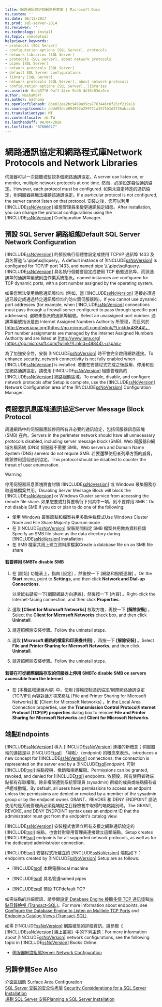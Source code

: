 ```yaml
---
title: 網路通訊協定和網路程式庫 | Microsoft Docs
ms.custom: ''
ms.date: 06/13/2017
ms.prod: sql-server-2014
ms.reviewer: ''
ms.technology: install
ms.topic: conceptual
helpviewer_keywords:
- protocols [SQL Server]
- configuration options [SQL Server], protocols
- network libraries [SQL Server]
- protocols [SQL Server], about network protocols
- pipes [SQL Server]
- network protocols [SQL Server]
- default SQL Server configurations
- library [SQL Server]
- network protocols [SQL Server], about network protocols
- configuration options [SQL Server], libraries
ms.assetid: 8cd437f6-9af1-44ce-9cb0-4d10c83da9ce
author: MashaMSFT
ms.author: mathoma
ms.openlocfilehash: 8be012ea2bc9499a99ca7763446c6f26cf219a18
ms.sourcegitcommit: ad4d92dce894592a259721a1571b1d8736abacdb
ms.translationtype: MT
ms.contentlocale: zh-TW
ms.lasthandoff: 08/04/2020
ms.locfileid: "87606027"
---
```

# <a name="network-protocols-and-network-libraries"></a><span data-ttu-id="fc479-102">網路通訊協定和網路程式庫</span><span class="sxs-lookup"><span data-stu-id="fc479-102">Network Protocols and Network Libraries</span></span>
  <span data-ttu-id="fc479-103">伺服器可以一次接聽或監視多個網路通訊協定。</span><span class="sxs-lookup"><span data-stu-id="fc479-103">A server can listen on, or monitor, multiple network protocols at one time.</span></span> <span data-ttu-id="fc479-104">然而，必須設定每個通訊協定。</span><span class="sxs-lookup"><span data-stu-id="fc479-104">However, each protocol must be configured.</span></span> <span data-ttu-id="fc479-105">如果未設定特定的通訊協定，則伺服器將無法接聽該通訊協定。</span><span class="sxs-lookup"><span data-stu-id="fc479-105">If a particular protocol is not configured, the server cannot listen on that protocol.</span></span> <span data-ttu-id="fc479-106">安裝之後，您可以利用 [!INCLUDE[ssNoVersion](../../includes/ssnoversion-md.md)] 組態管理員來變更通訊協定組態。</span><span class="sxs-lookup"><span data-stu-id="fc479-106">After installation, you can change the protocol configurations using the [!INCLUDE[ssNoVersion](../../includes/ssnoversion-md.md)] Configuration Manager.</span></span>  
  
## <a name="default-sql-server-network-configuration"></a><span data-ttu-id="fc479-107">預設 SQL Server 網路組態</span><span class="sxs-lookup"><span data-stu-id="fc479-107">Default SQL Server Network Configuration</span></span>  
 <span data-ttu-id="fc479-108">[!INCLUDE[ssNoVersion](../../includes/ssnoversion-md.md)] 的預設執行個體會設定成使用 TCP/IP 通訊埠 1433 及具名管道 \\\\.\pipe\sql\query。</span><span class="sxs-lookup"><span data-stu-id="fc479-108">A default instance of [!INCLUDE[ssNoVersion](../../includes/ssnoversion-md.md)] is configured for TCP/IP port 1433, and named pipe \\\\.\pipe\sql\query.</span></span> [!INCLUDE[ssNoVersion](../../includes/ssnoversion-md.md)] <span data-ttu-id="fc479-109">具名執行個體會設定成使用 TCP 動態通訊埠，而該通訊埠的通訊埠編號則由作業系統指派。</span><span class="sxs-lookup"><span data-stu-id="fc479-109">named instances are configured for TCP dynamic ports, with a port number assigned by the operating system.</span></span>  
  
 <span data-ttu-id="fc479-110">如果您無法使用動態通訊埠位址 (例如，當 [!INCLUDE[ssNoVersion](../../includes/ssnoversion-md.md)] 連接必須通過已設定成通過特定通訊埠位址的防火牆伺服器時)。</span><span class="sxs-lookup"><span data-stu-id="fc479-110">If you cannot use dynamic port addresses (for example, when [!INCLUDE[ssNoVersion](../../includes/ssnoversion-md.md)] connections must pass through a firewall server configured to pass through specific port addresses).</span></span> <span data-ttu-id="fc479-111">選取未指派的通訊埠編號。</span><span class="sxs-lookup"><span data-stu-id="fc479-111">Select an unassigned port number.</span></span> <span data-ttu-id="fc479-112">通訊埠編號指派是由 Internet Assigned Numbers Authority 所管理，而且列於 [http://www.iana.org](https://go.microsoft.com/fwlink/?LinkId=48844)。</span><span class="sxs-lookup"><span data-stu-id="fc479-112">Port number assignments are managed by the Internet Assigned Numbers Authority and are listed at [http://www.iana.org](https://go.microsoft.com/fwlink/?LinkId=48844).</span></span>  
  
 <span data-ttu-id="fc479-113">為了加強安全性，安裝 [!INCLUDE[ssNoVersion](../../includes/ssnoversion-md.md)] 時不會完全啟用網路連接。</span><span class="sxs-lookup"><span data-stu-id="fc479-113">To enhance security, network connectivity is not fully enabled when [!INCLUDE[ssNoVersion](../../includes/ssnoversion-md.md)] is installed.</span></span> <span data-ttu-id="fc479-114">若要在安裝程式完成之後啟用、停用和設定網路通訊協定，請使用 [!INCLUDE[ssNoVersion](../../includes/ssnoversion-md.md)] 組態管理員的 [!INCLUDE[ssNoVersion](../../includes/ssnoversion-md.md)] 網路組態區域。</span><span class="sxs-lookup"><span data-stu-id="fc479-114">To enable, disable, and configure network protocols after Setup is complete, use the [!INCLUDE[ssNoVersion](../../includes/ssnoversion-md.md)] Network Configuration area of the [!INCLUDE[ssNoVersion](../../includes/ssnoversion-md.md)] Configuration Manager.</span></span>  
  
## <a name="server-message-block-protocol"></a><span data-ttu-id="fc479-115">伺服器訊息區塊通訊協定</span><span class="sxs-lookup"><span data-stu-id="fc479-115">Server Message Block Protocol</span></span>  
 <span data-ttu-id="fc479-116">周邊網路中的伺服器應該停用所有非必要的通訊協定，包括伺服器訊息區塊 (SMB) 在內。</span><span class="sxs-lookup"><span data-stu-id="fc479-116">Servers in the perimeter network should have all unnecessary protocols disabled, including server message block (SMB).</span></span> <span data-ttu-id="fc479-117">Web 伺服器和網域名稱系統 (DNS) 伺服器不需要 SMB。</span><span class="sxs-lookup"><span data-stu-id="fc479-117">Web servers and Domain Name System (DNS) servers do not require SMB.</span></span> <span data-ttu-id="fc479-118">若要還擊使用者列舉方面的威脅，應該停用這個通訊協定。</span><span class="sxs-lookup"><span data-stu-id="fc479-118">This protocol should be disabled to counter the threat of user enumeration.</span></span>  
  
> [!WARNING]
>  <span data-ttu-id="fc479-119">停用伺服器訊息區塊將會封鎖 [!INCLUDE[ssNoVersion](../../includes/ssnoversion-md.md)] 或 Windows 叢集服務存取遠端檔案共用。</span><span class="sxs-lookup"><span data-stu-id="fc479-119">Disabling Server Message Block will block the [!INCLUDE[ssNoVersion](../../includes/ssnoversion-md.md)] or Windows Cluster service from accessing the remote file share.</span></span> <span data-ttu-id="fc479-120">如果您要或打算要執行下列其中一項，則不要停用 SMB：</span><span class="sxs-lookup"><span data-stu-id="fc479-120">Do not disable SMB if you do or plan to do one of the following:</span></span>  
> 
>  -   <span data-ttu-id="fc479-121">使用 Windows 叢集節點和檔案共用多數仲裁模式</span><span class="sxs-lookup"><span data-stu-id="fc479-121">Use Windows Cluster Node and File Share Majority Quorum mode</span></span>  
> -   <span data-ttu-id="fc479-122">在 [!INCLUDE[ssNoVersion](../../includes/ssnoversion-md.md)] 安裝期間指定 SMB 檔案共用做為資料目錄</span><span class="sxs-lookup"><span data-stu-id="fc479-122">Specify an SMB file share as the data directory during [!INCLUDE[ssNoVersion](../../includes/ssnoversion-md.md)] installation</span></span>  
> -   <span data-ttu-id="fc479-123">在 SMB 檔案共用上建立資料庫檔案</span><span class="sxs-lookup"><span data-stu-id="fc479-123">Create a database file on an SMB file share</span></span>  
  
#### <a name="to-disable-smb"></a><span data-ttu-id="fc479-124">若要停用 SMB</span><span class="sxs-lookup"><span data-stu-id="fc479-124">To disable SMB</span></span>  
  
1.  <span data-ttu-id="fc479-125">在 [開始]  功能表上，指向 [設定]  ，然後按一下 [網路和撥號連線]  。</span><span class="sxs-lookup"><span data-stu-id="fc479-125">On the **Start** menu, point to **Settings**, and then click **Network and Dial-up Connections**.</span></span>  
  
     <span data-ttu-id="fc479-126">以滑鼠右鍵按一下[網際網路方向連線]，然後按一下 [內容]  。</span><span class="sxs-lookup"><span data-stu-id="fc479-126">Right-click the Internet-facing connection, and then click **Properties**.</span></span>  
  
2.  <span data-ttu-id="fc479-127">選取 **[Client for Microsoft Networks]** 核取方塊，再按一下 **[解除安裝]** 。</span><span class="sxs-lookup"><span data-stu-id="fc479-127">Select the **Client for Microsoft Networks** check box, and then click **Uninstall**.</span></span>  
  
3.  <span data-ttu-id="fc479-128">請遵照解除安裝步驟。</span><span class="sxs-lookup"><span data-stu-id="fc479-128">Follow the uninstall steps.</span></span>  
  
4.  <span data-ttu-id="fc479-129">選取 **[Microsoft 網路的檔案和印表機共用]** ，再按一下 **[解除安裝]** 。</span><span class="sxs-lookup"><span data-stu-id="fc479-129">Select **File and Printer Sharing for Microsoft Networks**, and then click **Uninstall**.</span></span>  
  
5.  <span data-ttu-id="fc479-130">請遵照解除安裝步驟。</span><span class="sxs-lookup"><span data-stu-id="fc479-130">Follow the uninstall steps.</span></span>  
  
#### <a name="to-disable-smb-on-servers-accessible-from-the-internet"></a><span data-ttu-id="fc479-131">若要在可從網際網路存取的伺服器上停用 SMB</span><span class="sxs-lookup"><span data-stu-id="fc479-131">To disable SMB on servers accessible from the Internet</span></span>  
  
-   <span data-ttu-id="fc479-132">在 [本機區域連線內容] 中，使用 [傳輸控制通訊協定/網際網路通訊協定 (TCP/IP)]  內容對話方塊來移除 [File and Printer Sharing for Microsoft Networks]  和 [Client for Microsoft Networks]  。</span><span class="sxs-lookup"><span data-stu-id="fc479-132">In the Local Area Connection properties, use the **Transmission Control Protocol/Internet Protocol (TCP/IP) properties** dialog box to remove **File and Printer Sharing for Microsoft Networks** and **Client for Microsoft Networks**.</span></span>  
  
## <a name="endpoints"></a><span data-ttu-id="fc479-133">端點</span><span class="sxs-lookup"><span data-stu-id="fc479-133">Endpoints</span></span>  
 [!INCLUDE[ssNoVersion](../../includes/ssnoversion-md.md)] <span data-ttu-id="fc479-134">導入 [!INCLUDE[ssNoVersion](../../includes/ssnoversion-md.md)] 連接的新概念；伺服器端的連接是以 [!INCLUDE[tsql](../../includes/tsql-md.md)] *「端點」* (endpoint) 的概念來表示。</span><span class="sxs-lookup"><span data-stu-id="fc479-134">introduces a new concept for [!INCLUDE[ssNoVersion](../../includes/ssnoversion-md.md)] connections; the connection is represented on the server end by a [!INCLUDE[tsql](../../includes/tsql-md.md)]*endpoint*.</span></span> <span data-ttu-id="fc479-135">可對 [!INCLUDE[tsql](../../includes/tsql-md.md)] 端點授與、撤銷和拒絕權限。</span><span class="sxs-lookup"><span data-stu-id="fc479-135">Permissions can be granted, revoked, and denied for [!INCLUDE[tsql](../../includes/tsql-md.md)] endpoints.</span></span> <span data-ttu-id="fc479-136">依預設，所有使用者對端點都有存取權限，除非權限遭到系統管理員 (sysadmin) 群組的成員或端點擁有者拒絕或撤銷。</span><span class="sxs-lookup"><span data-stu-id="fc479-136">By default, all users have permissions to access an endpoint unless the permissions are denied or revoked by a member of the sysadmin group or by the endpoint owner.</span></span> <span data-ttu-id="fc479-137">GRANT、REVOKE 和 DENY ENDPOINT 語法使用的是系統管理員必須從端點之目錄檢視中取得的端點識別碼。</span><span class="sxs-lookup"><span data-stu-id="fc479-137">The GRANT, REVOKE, and DENY ENDPOINT syntax uses an endpoint ID that the administrator must get from the endpoint's catalog view.</span></span>  
  
 [!INCLUDE[ssNoVersion](../../includes/ssnoversion-md.md)] <span data-ttu-id="fc479-138">安裝程式會建立所有支援之網路通訊協定的 [!INCLUDE[tsql](../../includes/tsql-md.md)] 端點，也會針對專用管理員連接建立這類端點。</span><span class="sxs-lookup"><span data-stu-id="fc479-138">Setup creates [!INCLUDE[tsql](../../includes/tsql-md.md)] endpoints for all supported network protocols, as well as for the dedicated administrator connection.</span></span>  
  
 [!INCLUDE[tsql](../../includes/tsql-md.md)] <span data-ttu-id="fc479-139">安裝程式所建立的 [!INCLUDE[ssNoVersion](../../includes/ssnoversion-md.md)] 端點如下：</span><span class="sxs-lookup"><span data-stu-id="fc479-139">endpoints created by [!INCLUDE[ssNoVersion](../../includes/ssnoversion-md.md)] Setup are as follows:</span></span>  
  
-   [!INCLUDE[tsql](../../includes/tsql-md.md)] <span data-ttu-id="fc479-140">本機電腦</span><span class="sxs-lookup"><span data-stu-id="fc479-140">local machine</span></span>  
  
-   [!INCLUDE[tsql](../../includes/tsql-md.md)] <span data-ttu-id="fc479-141">具名管道</span><span class="sxs-lookup"><span data-stu-id="fc479-141">named pipes</span></span>  
  
-   [!INCLUDE[tsql](../../includes/tsql-md.md)] <span data-ttu-id="fc479-142">預設 TCP</span><span class="sxs-lookup"><span data-stu-id="fc479-142">default TCP</span></span>  
  
 <span data-ttu-id="fc479-143">如需端點的詳細資訊，請參閱[設定 Database Engine 接聽多個 TCP 通訊埠](../../database-engine/configure-windows/configure-the-database-engine-to-listen-on-multiple-tcp-ports.md)和[端點目錄檢視 &#40;Transact-SQL&#41;](/sql/relational-databases/system-catalog-views/endpoints-catalog-views-transact-sql)。</span><span class="sxs-lookup"><span data-stu-id="fc479-143">For more information about endpoints, see [Configure the Database Engine to Listen on Multiple TCP Ports](../../database-engine/configure-windows/configure-the-database-engine-to-listen-on-multiple-tcp-ports.md) and [Endpoints Catalog Views &#40;Transact-SQL&#41;](/sql/relational-databases/system-catalog-views/endpoints-catalog-views-transact-sql).</span></span>  
  
 <span data-ttu-id="fc479-144">如需 [!INCLUDE[ssNoVersion](../../includes/ssnoversion-md.md)] 網路組態的詳細資訊，請參閱《 [!INCLUDE[ssNoVersion](../../includes/ssnoversion-md.md)] 線上叢書》中的下列主題：</span><span class="sxs-lookup"><span data-stu-id="fc479-144">For more information about [!INCLUDE[ssNoVersion](../../includes/ssnoversion-md.md)] network configurations, see the following topic in [!INCLUDE[ssNoVersion](../../includes/ssnoversion-md.md)] Books Online:</span></span>  
  
-   [<span data-ttu-id="fc479-145">伺服器網路組態</span><span class="sxs-lookup"><span data-stu-id="fc479-145">Server Network Configuration</span></span>](../../database-engine/configure-windows/server-network-configuration.md)  
  
## <a name="see-also"></a><span data-ttu-id="fc479-146">另請參閱</span><span class="sxs-lookup"><span data-stu-id="fc479-146">See Also</span></span>  
 <span data-ttu-id="fc479-147">[介面區組態](../../relational-databases/security/surface-area-configuration.md) </span><span class="sxs-lookup"><span data-stu-id="fc479-147">[Surface Area Configuration](../../relational-databases/security/surface-area-configuration.md) </span></span>  
 <span data-ttu-id="fc479-148">[SQL Server 安裝的安全性考量](../../../2014/sql-server/install/security-considerations-for-a-sql-server-installation.md) </span><span class="sxs-lookup"><span data-stu-id="fc479-148">[Security Considerations for a SQL Server Installation](../../../2014/sql-server/install/security-considerations-for-a-sql-server-installation.md) </span></span>  
 [<span data-ttu-id="fc479-149">規劃 SQL Server 安裝</span><span class="sxs-lookup"><span data-stu-id="fc479-149">Planning a SQL Server Installation</span></span>](../../../2014/sql-server/install/planning-a-sql-server-installation.md)  
  
  
